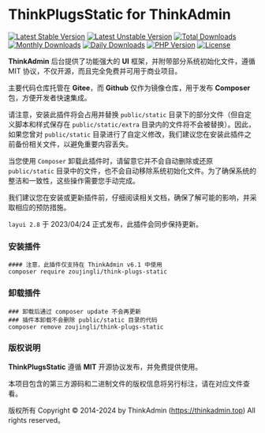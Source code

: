 # ThinkPlugsStatic for ThinkAdmin

[![Latest Stable Version](https://poser.pugx.org/zoujingli/think-plugs-static/v/stable)](https://packagist.org/packages/zoujingli/think-plugs-static)
[![Latest Unstable Version](https://poser.pugx.org/zoujingli/think-plugs-static/v/unstable)](https://packagist.org/packages/zoujingli/think-plugs-static)
[![Total Downloads](https://poser.pugx.org/zoujingli/think-plugs-static/downloads)](https://packagist.org/packages/zoujingli/think-plugs-static)
[![Monthly Downloads](https://poser.pugx.org/zoujingli/think-plugs-static/d/monthly)](https://packagist.org/packages/zoujingli/think-plugs-static)
[![Daily Downloads](https://poser.pugx.org/zoujingli/think-plugs-static/d/daily)](https://packagist.org/packages/zoujingli/think-plugs-static)
[![PHP Version](https://doc.thinkadmin.top/static/icon/php-7.1.svg)](https://thinkadmin.top)
[![License](https://doc.thinkadmin.top/static/icon/license-mit.svg)](https://mit-license.org)

**ThinkAdmin** 后台提供了功能强大的 **UI** 框架，并附带部分系统初始化文件，遵循 MIT 协议，不仅开源，而且完全免费并可用于商业项目。

主要代码仓库托管在 **Gitee**，而 **Github** 仅作为镜像仓库，用于发布 **Composer** 包，方便开发者快速集成。

请注意，安装此插件将会占用并替换 `public/static` 目录下的部分文件（但自定义脚本和样式保存在 `public/static/extra` 目录内的文件将不会被替换）。因此，如果您曾对 `public/static` 目录进行了自定义修改，我们建议您在安装此插件之前备份相关文件，以避免重要内容丢失。

当您使用 `Composer` 卸载此插件时，请留意它并不会自动删除或还原 `public/static` 目录中的文件，也不会自动移除系统初始化文件。为了确保系统的整洁和一致性，这些操作需要您手动完成。

我们建议您在安装或更新插件前，仔细阅读相关文档，确保了解可能的影响，并采取相应的预防措施。

`layui 2.8` 于 2023/04/24 正式发布，此插件会同步保持更新。

### 安装插件

```shell
#### 注意，此插件仅支持在 ThinkAdmin v6.1 中使用
composer require zoujingli/think-plugs-static
```

### 卸载插件

```shell
### 卸载后通过 composer update 不会再更新
### 插件本卸载不会删除 public/static 目录的代码
composer remove zoujingli/think-plugs-static
```

### 版权说明

**ThinkPlugsStatic** 遵循 **MIT** 开源协议发布，并免费提供使用。

本项目包含的第三方源码和二进制文件的版权信息将另行标注，请在对应文件查看。

版权所有 Copyright © 2014-2024 by ThinkAdmin (https://thinkadmin.top) All rights reserved。